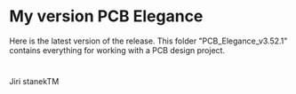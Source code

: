# My version PCB Elegance
Here is the latest version of the release. 
This folder "PCB_Elegance_v3.52.1" contains everything for working with a PCB design project.
#
Jiri stanekTM
